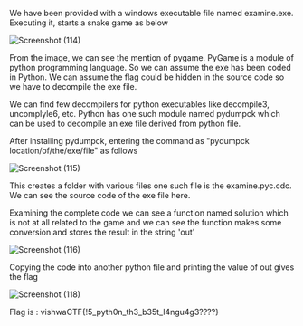 

We have been provided with a windows executable file named examine.exe. Executing it, starts a snake game as below

![Screenshot (114)](https://user-images.githubusercontent.com/111695465/210226409-46e5b165-ab25-454d-8e2c-c0283b33a93d.png)

From the image, we can see the mention of pygame. PyGame is a module of python programming language. So we can assume the exe has been coded in Python.
We can assume the flag could be hidden in the source code so we have to decompile the exe file.

We can find few decompilers for python executables like decompile3, uncomplyle6, etc. 
Python has one such module named pydumpck which can be used to decompile an exe file derived from python file.

After installing pydumpck, entering the command as "pydumpck location/of/the/exe/file" as follows

![Screenshot (115)](https://user-images.githubusercontent.com/111695465/210228689-fdddbe1f-5f11-422f-bea0-b5fa81e40353.png)

This creates a folder with various files one such file is the examine.pyc.cdc.
We can see the source code of the exe file here.

Examining the complete code we can see a function named solution which is not at all related to the game and we can see the function makes some conversion and stores the result in the string 'out'


![Screenshot (116)](https://user-images.githubusercontent.com/111695465/210231807-cc65dbc7-d8bb-4321-8b80-5801715681e5.png)

Copying the code into another python file and printing the value of out gives the flag

![Screenshot (118)](https://user-images.githubusercontent.com/111695465/210232051-b961ac88-bc7a-4656-b33d-f6462dcb560a.png)

Flag is : vishwaCTF{!5_pyth0n_th3_b35t_l4ngu4g3????}
